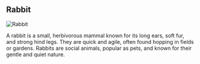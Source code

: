 
<!-- a title-->
## Rabbit

<!-- image -->
![Rabbit](https://wallpapercave.com/wp/wp6427388.jpg)

<!-- description -->
A rabbit is a small, herbivorous mammal known for its long ears, soft fur, and strong hind legs. They are quick and agile, often found hopping in fields or gardens. Rabbits are social animals, popular as pets, and known for their gentle and quiet nature.